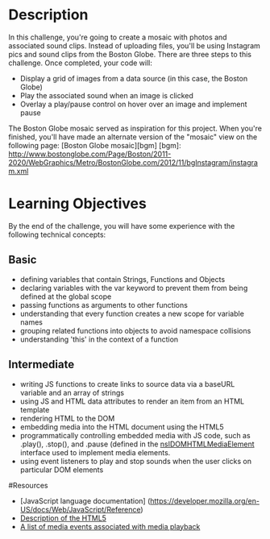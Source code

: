# Description
In this challenge, you're going to create a mosaic with photos and associated sound clips. Instead of uploading files, you'll be using Instagram pics and sound clips from the Boston Globe.
There are three steps to this challenge. Once completed, your code will:

* Display a grid of images from a data source (in this case, the Boston Globe)
* Play the associated sound when an image is clicked
* Overlay a play/pause control on hover over an image and implement pause

The Boston Globe mosaic served as inspiration for this project. When you're finished, you'll have made an alternate version of the "mosaic" view on the following page: [Boston Globe mosaic][bgm]
[bgm]: http://www.bostonglobe.com/Page/Boston/2011-2020/WebGraphics/Metro/BostonGlobe.com/2012/11/bgInstagram/instagram.xml 


# Learning Objectives

By the end of the challenge, you will have some experience with the following technical concepts:

## Basic
* defining variables that contain Strings, Functions and Objects
* declaring variables with the var keyword to prevent them from being defined at the global scope
* passing functions as arguments to other functions
* understanding that every function creates a new scope for variable names
* grouping related functions into objects to avoid namespace collisions
* understanding 'this' in the context of a function

## Intermediate
* writing JS functions to create links to source data via a baseURL variable and an array of strings
* using JS and HTML data attributes to render an item from an HTML template
* rendering HTML to the DOM
* embedding media into the HTML document using the HTML5 <audio> element
* programmatically controlling embedded media with JS code, such as .play(), .stop(), and .pause (defined in the [nsIDOMHTMLMediaElement](https://developer.mozilla.org/en-US/docs/XPCOM_Interface_Reference/nsIDOMHTMLMediaElement) interface used to implement media elements.
* using event listeners to play and stop sounds when the user clicks on particular DOM elements

#Resources

* [JavaScript language documentation] (https://developer.mozilla.org/en-US/docs/Web/JavaScript/Reference)
* [Description of the HTML5 <audio> element](http://www.w3.org/TR/html5/embedded-content-0.html#the-audio-element)
* [A list of media events associated with media playback](https://developer.mozilla.org/en-US/docs/Web/Guide/API/DOM/Events/Media_events?redirectlocale=en-US&redirectslug=Web%2FGuide%2FDOM%2FEvents%2FMedia_events)




